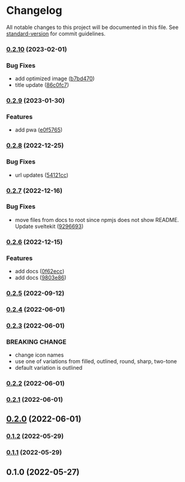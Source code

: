# Changelog

All notable changes to this project will be documented in this file. See [standard-version](https://github.com/conventional-changelog/standard-version) for commit guidelines.

### [0.2.10](https://github.com/shinokada/svelte-google-materialdesign-icons/compare/v0.2.9...v0.2.10) (2023-02-01)

### Bug Fixes

- add optimized image ([b7bd470](https://github.com/shinokada/svelte-google-materialdesign-icons/commit/b7bd47034423b6df328bcacfd17c3981fe4e9b2b))
- title update ([86c0fc7](https://github.com/shinokada/svelte-google-materialdesign-icons/commit/86c0fc747d796a6f55f424d9c11da18eb1e4637e))

### [0.2.9](https://github.com/shinokada/svelte-google-materialdesign-icons/compare/v0.2.8...v0.2.9) (2023-01-30)

### Features

- add pwa ([e0f5765](https://github.com/shinokada/svelte-google-materialdesign-icons/commit/e0f5765297a4610959cda4efbb0314befa54a59e))

### [0.2.8](https://github.com/shinokada/svelte-google-materialdesign-icons/compare/v0.2.7...v0.2.8) (2022-12-25)

### Bug Fixes

- url updates ([54121cc](https://github.com/shinokada/svelte-google-materialdesign-icons/commit/54121ccecc5ce01da50be1f1191942b07d18a743))

### [0.2.7](https://github.com/shinokada/svelte-google-materialdesign-icons/compare/v0.2.6...v0.2.7) (2022-12-16)

### Bug Fixes

- move files from docs to root since npmjs does not show README. Update sveltekit ([9296693](https://github.com/shinokada/svelte-google-materialdesign-icons/commit/9296693040dac72245244a1c484f975a78b5a219))

### [0.2.6](https://github.com/shinokada/svelte-google-materialdesign-icons/compare/v0.2.5...v0.2.6) (2022-12-15)

### Features

- add docs ([0f62ecc](https://github.com/shinokada/svelte-google-materialdesign-icons/commit/0f62ecc7d7f04cde66337a05b4045a6dc8514b13))
- add docs ([9803e86](https://github.com/shinokada/svelte-google-materialdesign-icons/commit/9803e866ced515a827f58fb73ab56239089b20f3))

### [0.2.5](https://github.com/shinokada/svelte-google-materialdesign-icons/compare/v0.2.4...v0.2.5) (2022-09-12)

### [0.2.4](https://github.com/shinokada/svelte-google-materialdesign-icons/compare/v0.2.3...v0.2.4) (2022-06-01)

### [0.2.3](https://github.com/shinokada/svelte-google-materialdesign-icons/compare/v0.2.2...v0.2.3) (2022-06-01)

### BREAKING CHANGE

- change icon names
- use one of variations from filled, outlined, round, sharp, two-tone
- default variation is outlined

### [0.2.2](https://github.com/shinokada/svelte-google-materialdesign-icons/compare/v0.2.1...v0.2.2) (2022-06-01)

### [0.2.1](https://github.com/shinokada/svelte-google-materialdesign-icons/compare/v0.2.0...v0.2.1) (2022-06-01)

## [0.2.0](https://github.com/shinokada/svelte-google-materialdesign-icons/compare/v0.1.2...v0.2.0) (2022-06-01)

### [0.1.2](https://github.com/shinokada/svelte-google-materialdesign-icons/compare/v0.1.1...v0.1.2) (2022-05-29)

### [0.1.1](https://github.com/shinokada/svelte-google-materialdesign-icons/compare/v0.1.0...v0.1.1) (2022-05-29)

## 0.1.0 (2022-05-27)

